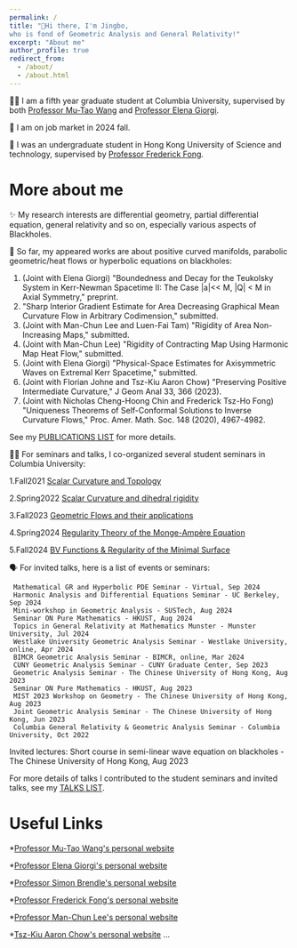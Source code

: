```yaml
---
permalink: /
title: "👋Hi there, I'm Jingbo, 
who is fond of Geometric Analysis and General Relativity!"
excerpt: "About me" 
author_profile: true
redirect_from: 
  - /about/
  - /about.html
---
```


🧑‍🎓 I am a fifth year graduate student at Columbia University, supervised by both [Professor Mu-Tao Wang](http://www.math.columbia.edu/~mtwang/) and [Professor Elena Giorgi](http://www.math.columbia.edu/~egiorgi/). 

🙋 I am on job market in 2024 fall.
    
🏫 I was an undergraduate student in Hong Kong University of Science and technology, supervised by [Professor Frederick Fong](https://frederickfong.me).


More about me
======

✨ My research interests are differential geometry, partial differential equation, general relativity and so on, especially various aspects of Blackholes.

📃 So far, my appeared works are about positive curved manifolds, parabolic geometric/heat flows or hyperbolic equations on blackholes:

   1. (Joint with Elena Giorgi) "Boundedness and Decay for the Teukolsky System in Kerr-Newman Spacetime II: The Case |a|<< M, |Q| < M in Axial Symmetry," preprint.
   2. "Sharp Interior Gradient Estimate for Area Decreasing Graphical Mean Curvature Flow in Arbitrary Codimension," submitted.
   3. (Joint with Man-Chun Lee and Luen-Fai Tam) "Rigidity of Area Non-Increasing Maps," submitted.
   4. (Joint with Man-Chun Lee) "Rigidity of Contracting Map Using Harmonic Map Heat Flow," submitted.
   5. (Joint with Elena Giorgi) "Physical-Space Estimates for Axisymmetric Waves on Extremal Kerr Spacetime," submitted.
   6. (Joint with Florian Johne and Tsz-Kiu Aaron Chow) "Preserving Positive Intermediate Curvature," J Geom Anal 33, 366 (2023).
   7. (Joint with Nicholas Cheng-Hoong Chin and Frederick Tsz-Ho Fong) "Uniqueness Theorems of Self-Conformal Solutions to Inverse Curvature Flows," Proc. Amer. Math. Soc. 148 (2020), 4967-4982.

   See my [PUBLICATIONS LIST](https://jingbowanmath.github.io/publications/) for more details.

🧑‍🏫 For seminars and talks, I co-organized several student seminars in Columbia University: 

   1.Fall2021   [Scalar Curvature and Topology](https://math.columbia.edu/~axu/seminars/scalar-curvature-seminar-post/) 

   2.Spring2022 [Scalar Curvature and dihedral rigidity](http://math.columbia.edu/~ypharry/seminar/dihedral-rigidity.html)

   3.Fall2023   [Geometric Flows and their applications](http://math.columbia.edu/~ypharry/seminar/mcf)

   4.Spring2024 [Regularity Theory of the Monge-Ampère Equation](https://www.math.columbia.edu/~ypharry/seminar/ma)

   5.Fall2024   [BV Functions & Regularity of the Minimal Surface](https://www.math.columbia.edu/~jingbowan/StudentPDEfall2024)

🗣️ For invited talks, here is a list of events or seminars:

     Mathematical GR and Hyperbolic PDE Seminar - Virtual, Sep 2024
     Harmonic Analysis and Differential Equations Seminar - UC Berkeley, Sep 2024
     Mini-workshop in Geometric Analysis - SUSTech, Aug 2024
     Seminar ON Pure Mathematics - HKUST, Aug 2024
     Topics in General Relativity at Mathematics Munster - Munster University, Jul 2024
     Westlake University Geometric Analysis Seminar - Westlake University, online, Apr 2024
     BIMCR Geometric Analysis Seminar - BIMCR, online, Mar 2024
     CUNY Geometric Analysis Seminar - CUNY Graduate Center, Sep 2023
     Geometric Analysis Seminar - The Chinese University of Hong Kong, Aug 2023
     Seminar ON Pure Mathematics - HKUST, Aug 2023
     MIST 2023 Workshop on Geometry - The Chinese University of Hong Kong, Aug 2023
     Joint Geometric Analysis Seminar - The Chinese University of Hong Kong, Jun 2023
     Columbia General Relativity & Geometric Analysis Seminar - Columbia University, Oct 2022

   Invited lectures:
     Short course in semi-linear wave equation on blackholes - The Chinese University of Hong Kong, Aug 2023
   
  For more details of talks I contributed to the student seminars and invited talks, see my [TALKS LIST](https://jingbowanmath.github.io/talks/).


Useful Links
======
*[Professor Mu-Tao Wang's personal website](http://www.math.columbia.edu/~mtwang/)

*[Professor Elena Giorgi's personal website](http://www.math.columbia.edu/~egiorgi/)

*[Professor Simon Brendle's personal website](http://www.columbia.edu/~sab2280/main.html)

*[Professor Frederick Fong's personal website](https://frederickfong.me)

*[Professor Man-Chun Lee's personal website](https://sites.google.com/view/mcleemath/home?pli=1&authuser=1)

*[Tsz-Kiu Aaron Chow's personal website](https://math.columbia.edu/~achow/)
...

